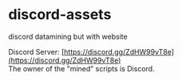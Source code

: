 # discord-assets
discord datamining but with website

Discord Server: [https://discord.gg/ZdHW99vT8e](https://discord.gg/ZdHW99vT8e)  
The owner of the "mined" scripts is Discord.
